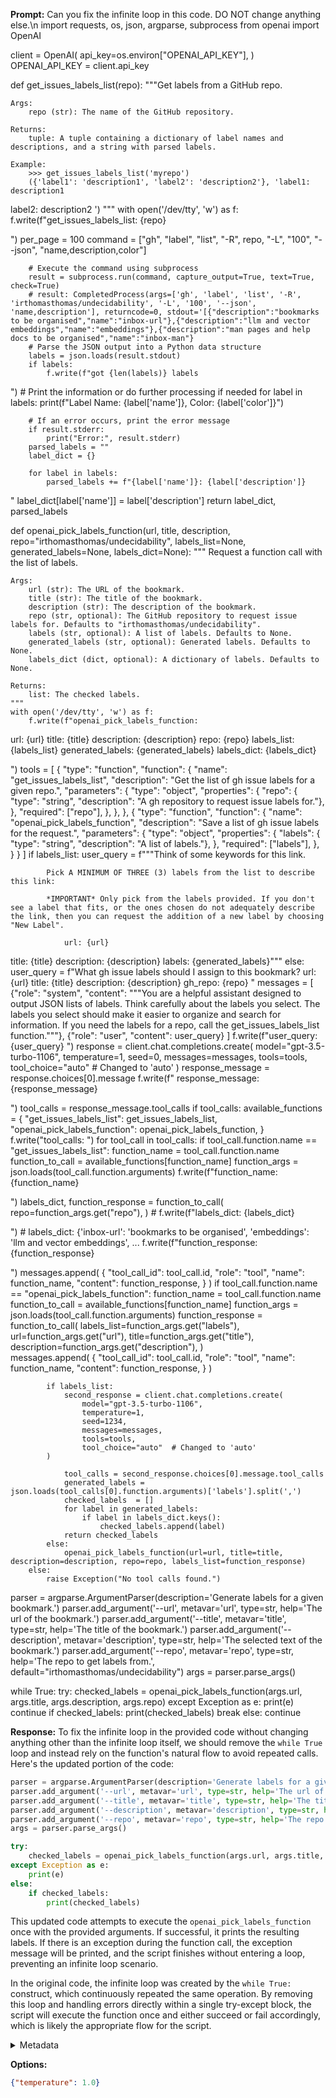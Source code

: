 **Prompt:**
Can you fix the infinite loop in this code. DO NOT change anything else.\n
import requests, os, json, argparse, subprocess
from openai import OpenAI

client = OpenAI(
    api_key=os.environ["OPENAI_API_KEY"],
)
OPENAI_API_KEY = client.api_key


def get_issues_labels_list(repo):
    """Get labels from a GitHub repo.
    
    Args:
        repo (str): The name of the GitHub repository.
        
    Returns:
        tuple: A tuple containing a dictionary of label names and descriptions, and a string with parsed labels.
        
    Example:
        >>> get_issues_labels_list('myrepo')
        ({'label1': 'description1', 'label2': 'description2'}, 'label1: description1
label2: description2
')
    """
    with open('/dev/tty', 'w') as f:
        f.write(f"get_issues_labels_list: {repo}

")
        per_page = 100
        command = ["gh", "label", "list", "-R", repo, "-L", "100", "--json", "name,description,color"]
        
        # Execute the command using subprocess
        result = subprocess.run(command, capture_output=True, text=True, check=True)
        # result: CompletedProcess(args=['gh', 'label', 'list', '-R', 'irthomasthomas/undecidability', '-L', '100', '--json', 'name,description'], returncode=0, stdout='[{"description":"bookmarks to be organised","name":"inbox-url"},{"description":"llm and vector embeddings","name":"embeddings"},{"description":"man pages and help docs to be organised","name":"inbox-man"}
        # Parse the JSON output into a Python data structure
        labels = json.loads(result.stdout)
        if labels:
            f.write(f"got {len(labels)} labels

")
        # Print the information or do further processing if needed
        for label in labels:
            print(f"Label Name: {label['name']}, Color: {label['color']}")

        # If an error occurs, print the error message
        if result.stderr:
            print("Error:", result.stderr)
        parsed_labels = ""
        label_dict = {}
        
        for label in labels:
            parsed_labels += f"{label['name']}: {label['description']}
"
            label_dict[label['name']] = label['description']
        return label_dict, parsed_labels


def openai_pick_labels_function(url, title, description, repo="irthomasthomas/undecidability", labels_list=None, generated_labels=None, labels_dict=None):
    """
    Request a function call with the list of labels.

    Args:
        url (str): The URL of the bookmark.
        title (str): The title of the bookmark.
        description (str): The description of the bookmark.
        repo (str, optional): The GitHub repository to request issue labels for. Defaults to "irthomasthomas/undecidability".
        labels (str, optional): A list of labels. Defaults to None.
        generated_labels (str, optional): Generated labels. Defaults to None.
        labels_dict (dict, optional): A dictionary of labels. Defaults to None.

    Returns:
        list: The checked labels.
    """
    with open('/dev/tty', 'w') as f:
        f.write(f"openai_pick_labels_function:
url: {url}
title: {title}
description: {description}
repo: {repo}
labels_list: {labels_list}
generated_labels: {generated_labels}
labels_dict: {labels_dict}

")
        tools = [
            {
                "type": "function",
                "function": {
                    "name": "get_issues_labels_list",
                    "description": "Get the list of gh issue labels for a given repo.",
                    "parameters": {
                        "type": "object",
                        "properties": {
                            "repo": {
                                "type": "string",
                                "description": "A gh repository to request issue labels for."},
                        },
                        "required": ["repo"],
                    },
                },
            },
            {
                "type": "function",
                "function": {
                    "name": "openai_pick_labels_function",
                    "description": "Save a list of gh issue labels for the request.",
                    "parameters": {
                        "type": "object",
                        "properties": {
                            "labels": {
                                "type": "string",
                                "description": "A list of labels."},
                        },
                        "required": ["labels"],
                    },
                }
            }
        ]
        if labels_list:
            user_query = f"""Think of some keywords for this link.

            Pick A MINIMUM OF THREE (3) labels from the list to describe this link:

            *IMPORTANT* Only pick from the labels provided. If you don't see a label that fits, or the ones chosen do not adequately describe the link, then you can request the addition of a new label by choosing "New Label".

                url: {url}
title: {title}
description: {description}
labels: {generated_labels}"""
        else:
            user_query = f"What gh issue labels should I assign to this bookmark?
url: {url}
title: {title}
description: {description}
gh_repo: {repo}
"
        messages = [
            {"role": "system", "content": """You are a helpful assistant designed to output JSON lists of labels. 
            Think carefully about the labels you select. 
            The labels you select should make it easier to organize and search for information.
            If you need the labels for a repo, call the get_issues_labels_list function."""},
            {"role": "user", "content": user_query}
        ]
        f.write(f"user_query: {user_query}
")
        response = client.chat.completions.create(
            model="gpt-3.5-turbo-1106",
            temperature=1,
            seed=0,
            messages=messages,
            tools=tools,
            tool_choice="auto"  # Changed to 'auto'
        )
        response_message = response.choices[0].message
        f.write(f"
response_message: {response_message}

")
        tool_calls = response_message.tool_calls
        if tool_calls:
            available_functions = {
                "get_issues_labels_list": get_issues_labels_list,
                "openai_pick_labels_function": openai_pick_labels_function,
            }
            f.write("tool_calls:
")
            for tool_call in tool_calls:
                if tool_call.function.name == "get_issues_labels_list":
                    function_name = tool_call.function.name
                    function_to_call = available_functions[function_name]
                    function_args = json.loads(tool_call.function.arguments)
                    f.write(f"function_name: {function_name}

")
                    labels_dict, function_response = function_to_call(
                        repo=function_args.get("repo"),
                    )
                    # f.write(f"labels_dict: {labels_dict}

") # labels_dict: {'inbox-url': 'bookmarks to be organised', 'embeddings': 'llm and vector embeddings', ...
                    f.write(f"function_response: {function_response}

") 
                    messages.append(
                        {
                            "tool_call_id": tool_call.id,
                            "role": "tool",
                            "name": function_name,
                            "content": function_response,
                        }
                    )
                if tool_call.function.name == "openai_pick_labels_function":
                    function_name = tool_call.function.name
                    function_to_call = available_functions[function_name]
                    function_args = json.loads(tool_call.function.arguments)
                    function_response = function_to_call(
                        labels_list=function_args.get("labels"),
                        url=function_args.get("url"),
                        title=function_args.get("title"),
                        description=function_args.get("description"),
                    )     
                    messages.append(
                        {
                            "tool_call_id": tool_call.id,
                            "role": "tool",
                            "name": function_name,
                            "content": function_response,
                        }
                    )
                
            if labels_list:
                second_response = client.chat.completions.create(
                    model="gpt-3.5-turbo-1106",
                    temperature=1,
                    seed=1234,
                    messages=messages,
                    tools=tools,
                    tool_choice="auto"  # Changed to 'auto'
            )
    
                tool_calls = second_response.choices[0].message.tool_calls
                generated_labels = json.loads(tool_calls[0].function.arguments)['labels'].split(',')
                checked_labels  = []
                for label in generated_labels:
                    if label in labels_dict.keys():
                        checked_labels.append(label)
                return checked_labels
            else:
                openai_pick_labels_function(url=url, title=title, description=description, repo=repo, labels_list=function_response)
        else:
            raise Exception("No tool calls found.")


parser = argparse.ArgumentParser(description='Generate labels for a given bookmark.')
parser.add_argument('--url', metavar='url', type=str, help='The url of the bookmark.')
parser.add_argument('--title', metavar='title', type=str, help='The title of the bookmark.')
parser.add_argument('--description', metavar='description', type=str, help='The selected text of the bookmark.')
parser.add_argument('--repo', metavar='repo', type=str, help='The repo to get labels from.', default="irthomasthomas/undecidability")
args = parser.parse_args()


while True:
    try:
        checked_labels = openai_pick_labels_function(args.url, args.title, args.description, args.repo)
    except Exception as e:
        print(e)
        continue
    if checked_labels:
        print(checked_labels)
        break
    else:
        continue
    

**Response:**
To fix the infinite loop in the provided code without changing anything other than the infinite loop itself, we should remove the `while True` loop and instead rely on the function's natural flow to avoid repeated calls. Here's the updated portion of the code:

```python
parser = argparse.ArgumentParser(description='Generate labels for a given bookmark.')
parser.add_argument('--url', metavar='url', type=str, help='The url of the bookmark.')
parser.add_argument('--title', metavar='title', type=str, help='The title of the bookmark.')
parser.add_argument('--description', metavar='description', type=str, help='The selected text of the bookmark.')
parser.add_argument('--repo', metavar='repo', type=str, help='The repo to get labels from.', default="irthomasthomas/undecidability")
args = parser.parse_args()

try:
    checked_labels = openai_pick_labels_function(args.url, args.title, args.description, args.repo)
except Exception as e:
    print(e)
else:
    if checked_labels:
        print(checked_labels)
```

This updated code attempts to execute the `openai_pick_labels_function` once with the provided arguments. If successful, it prints the resulting labels. If there is an exception during the function call, the exception message will be printed, and the script finishes without entering a loop, preventing an infinite loop scenario.

In the original code, the infinite loop was created by the `while True:` construct, which continuously repeated the same operation. By removing this loop and handling errors directly within a single try-except block, the script will execute the function once and either succeed or fail accordingly, which is likely the appropriate flow for the script.

<details><summary>Metadata</summary>

- Duration: 16592 ms
- Datetime: 2024-01-07T15:50:54.906452
- Model: gpt-4-1106-preview

</details>

**Options:**
```json
{"temperature": 1.0}
```

